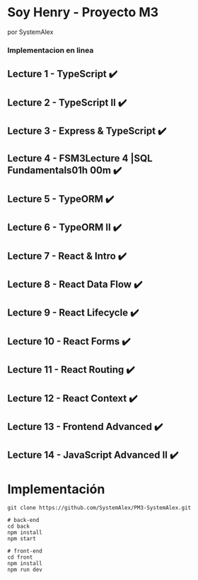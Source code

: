 # Soy Henry - Proyecto M3
por SystemAlex
### Implementacion en linea 


## Lecture 1 -  TypeScript  ✔️


## Lecture 2 -  TypeScript II  ✔️


## Lecture 3 -  Express & TypeScript  ✔️


## Lecture 4 -  FSM3Lecture 4 |SQL Fundamentals01h 00m  ✔️

## Lecture 5 -  TypeORM  ✔️


## Lecture 6 -  TypeORM II  ✔️


## Lecture 7 -  React & Intro  ✔️


## Lecture 8 -  React Data Flow  ✔️


## Lecture 9 -  React Lifecycle  ✔️


## Lecture 10 -  React Forms  ✔️


## Lecture 11 -  React Routing  ✔️


## Lecture 12 -  React Context  ✔️


## Lecture 13 -  Frontend Advanced  ✔️


## Lecture 14 -  JavaScript Advanced II  ✔️


# Implementación

```
git clone https://github.com/SystemAlex/PM3-SystemAlex.git

# back-end
cd back
npm install
npm start

# front-end
cd front
npm install
npm run dev
```